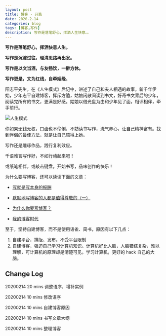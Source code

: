 ```yaml
---
layout: post
title: 博客 · 开篇
date: 2020-2-14
categories: blog
tags: [博客,写作]
description: 写作是落笔舒心，挥洒人生快意。。
---
```


**写作是落笔舒心，挥洒快意人生。**

**写作是沉淀过往，理清思路再出发。**

**写作是以文当酒，与友畅饮，一醉方休。**

**写作更是，文为红线，自牵姻缘**。

 阳志平先生，在《人生模式》后记中，讲述了自己和夫人相遇的故事。新千年伊始，少年志平自建博客，挥斥方遒，姑娘闲散间读到书文，好奇书文背后的少年，阅读完所有的书文，更满是好感。姑娘以借光盘为由和少年见了面，相识相伴，牵手前行。

![人生模式](https://mmbiz.qpic.cn/mmbiz_png/ice5enJHe2Tgr3Im38AJ9Gk9ViaWlx796botSK0hZoJR3TGCB8HpoIN0nic0VwDkT6F2KE6icQhtP1oJEwnEHvlUXg/640?wx_fmt=png&tp=webp&wxfrom=5&wx_lazy=1&wx_co=1)

你如果无钱无权，口齿也不伶俐，不妨读书写作，洗气养心，让自己精神富有。找到伴侣的最佳方法，就是让自己陪得上她。

写作还是雕琢作品，践行复利效应。

千语难言写作好，不如行动起来吧！

或纸笔相伴，或敲击键盘，开始书写，品味创作的快乐！

为什么要写博客，还可以读读下面的文章：

- [写就是写本身的报酬](https://www.cnfeat.com/blog/2015/09/15/what-i-give-is-what-i-get/)

- [默默地写博客的人都是值得尊敬的（一）](https://www.cnfeat.com/blog/2015/04/06/bloger-introduce-1/)

- [为什么你要写博客？](https://www.cnfeat.com/blog/2014/05/03/why-blog/)

- [我的博客时代](https://www.cnfeat.com/blog/2014/05/02/blog-time/)

至于，坚持自建博客，而不是使用语雀、简书，原因有以下几点：

1. 自建平台，排版、发布，不受平台限制
2. 自建博客，强迫自己学习计算机知识。计算机好比人脑，人脑错综复杂，难以理解，可计算机的原理却是清楚可见。学习计算机，更好的 hack 自己的大脑。

## Change Log

20200214 20 mins 调整语序，增补实例

20200214 10 mins 修改语序

20200214 10 mins 自建博客原因

20200214 10 mins 书写文章大纲

20200214 10 mins 整理博客